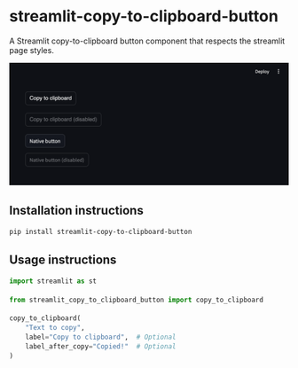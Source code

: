 # streamlit-copy-to-clipboard-button

A Streamlit copy-to-clipboard button component that respects the streamlit page styles.

![](assets/demo-1.png)

## Installation instructions

```sh
pip install streamlit-copy-to-clipboard-button
```

## Usage instructions

```python
import streamlit as st

from streamlit_copy_to_clipboard_button import copy_to_clipboard

copy_to_clipboard(
    "Text to copy",
    label="Copy to clipboard",  # Optional
    label_after_copy="Copied!"  # Optional
)
```
